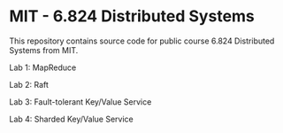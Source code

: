 # MIT - 6.824 Distributed Systems 
This repository contains source code for public course 6.824 Distributed Systems from MIT.

Lab 1: MapReduce

Lab 2: Raft

Lab 3: Fault-tolerant Key/Value Service

Lab 4: Sharded Key/Value Service

